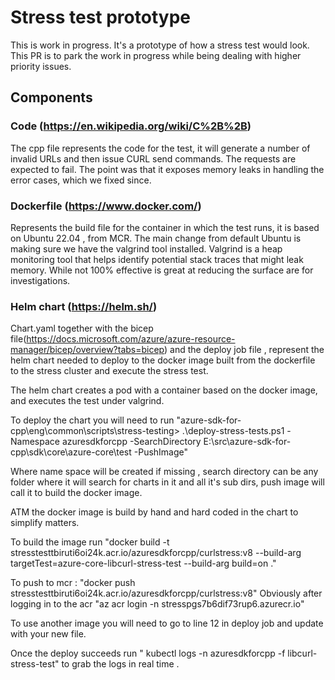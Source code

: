 # Stress test prototype 
This is work in progress. It's a prototype of how a stress test would look. This PR is to park the work in progress while being dealing with higher priority issues.
## Components 
### Code (https://en.wikipedia.org/wiki/C%2B%2B)
The cpp file represents the code for the test, it will generate a number of invalid URLs and then issue CURL send commands. The requests are expected to fail. The point was that it exposes memory leaks in handling the error cases, which we fixed since. 

### Dockerfile (https://www.docker.com/)
Represents the build file for the container in which the test runs, it is based on Ubuntu 22.04 , from MCR. 
The main change from default Ubuntu is making sure we have the valgrind tool installed. Valgrind is a heap monitoring tool that helps identify potential stack traces that might leak memory. While not 100% effective is great at reducing the surface are for investigations. 

### Helm chart (https://helm.sh/)
Chart.yaml together with the bicep file(https://docs.microsoft.com/azure/azure-resource-manager/bicep/overview?tabs=bicep) and the deploy job file , represent the helm chart needed to deploy to the docker image built from the dockerfile to the stress cluster and execute the stress test. 

The helm chart creates a pod with a container based on the docker image, and executes the test under valgrind. 

To deploy the chart you will need to run "azure-sdk-for-cpp\eng\common\scripts\stress-testing> .\deploy-stress-tests.ps1 -Namespace azuresdkforcpp -SearchDirectory E:\src\azure-sdk-for-cpp\sdk\core\azure-core\test -PushImage"

Where name space will be created if missing , search directory can be any folder where it will search for charts in it and all it's sub dirs, push image will call it to build the docker image. 

ATM the docker image is build by hand and hard coded in the chart to simplify matters.  

To build the image run "docker build -t stresstesttbiruti6oi24k.acr.io/azuresdkforcpp/curlstress:v8  --build-arg targetTest=azure-core-libcurl-stress-test --build-arg build=on  ."

To push to mcr : "docker push stresstesttbiruti6oi24k.acr.io/azuresdkforcpp/curlstress:v8"
Obviously after logging in to the acr "az acr login -n stresspgs7b6dif73rup6.azurecr.io"

To use another image you will need to go to line 12 in deploy job and update with your new file. 

Once the deploy succeeds run " kubectl logs -n azuresdkforcpp -f libcurl-stress-test" to grab the logs in real time .